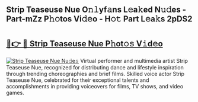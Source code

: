 ## Strip Teaseuse Nue O𝚗𝚕yf𝚊ns L𝚎a𝚔ed N𝚞𝚍es - Part-mZz P𝚑𝚘tos Vi𝚍𝚎o - H𝚘𝚝 Part L𝚎a𝚔s 2pDS2

# <h2><a href="http://kf6io3l.oniu.top/?m=Strip+Teaseuse+Nue">🔗👉 🔴 Strip Teaseuse Nue P𝚑ot𝚘𝚜 V𝚒d𝚎o</a></h2>

[![Strip Teaseuse Nue Nu𝚍e𝚜](https://i.imgur.com/0qMVB7G.gif)](http://kf6io3l.oniu.top/?m=Strip+Teaseuse+Nue)
Virtual performer and multimedia artist Strip Teaseuse Nue, recognized for distributing dance and lifestyle inspiration through trending choreographies and brief films. Skilled voice actor Strip Teaseuse Nue, celebrated for their exceptional talents and accomplishments in providing voiceovers for films, TV shows, and video games.  
